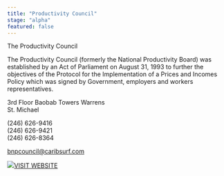 ```yaml
---
title: "Productivity Council"
stage: "alpha"
featured: false
---
```


The Productivity Council

The Productivity Council (formerly the National Productivity Board) was established by an Act of Parliament on August 31, 1993 to further the objectives of the Protocol for the Implementation of a Prices and Incomes Policy which was signed by Government, employers and workers representatives.

3rd Floor Baobab Towers Warrens  
St. Michael

(246) 626-9416  
(246) 626-9421  
(246) 626-8364  
  
bnpcouncil@caribsurf.com

[![](https://www.gov.bb/fileadmin/template/images/i-visit-white.png)VISIT WEBSITE](http://www.productivitycouncil.org.bb/)